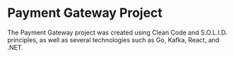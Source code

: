 # Payment Gateway Project
The Payment Gateway project was created using Clean Code and S.O.L.I.D. principles, as well as several technologies such as Go, Kafka, React, and .NET.
